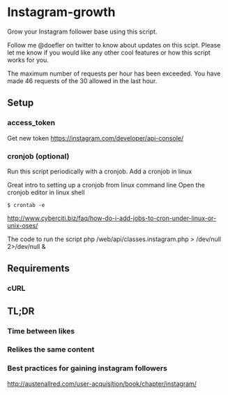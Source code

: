 # Instagram-growth
Grow your Instagram follower base using this script.

Follow me @doefler on twitter to know about updates on this scipt.
Please let me know if you would like any other cool features or how this script works for you.

The maximum number of requests per hour has been exceeded. You have made 46 requests of the 30 allowed in the last hour.

## Setup
### access_token
Get new token https://instagram.com/developer/api-console/
### cronjob (optional)
Run this script periodically with a cronjob.
Add a cronjob in linux

Great intro to setting up a cronjob from linux command line
Open the cronjob editor in linux shell
```
$ crontab -e
```

http://www.cyberciti.biz/faq/how-do-i-add-jobs-to-cron-under-linux-or-unix-oses/

The code to run the script
php /web/api/classes.instagram.php > /dev/null 2>/dev/null &

## Requirements
### cURL

## TL;DR
### Time between likes
### Relikes the same content


### Best practices for gaining instagram followers
http://austenallred.com/user-acquisition/book/chapter/instagram/